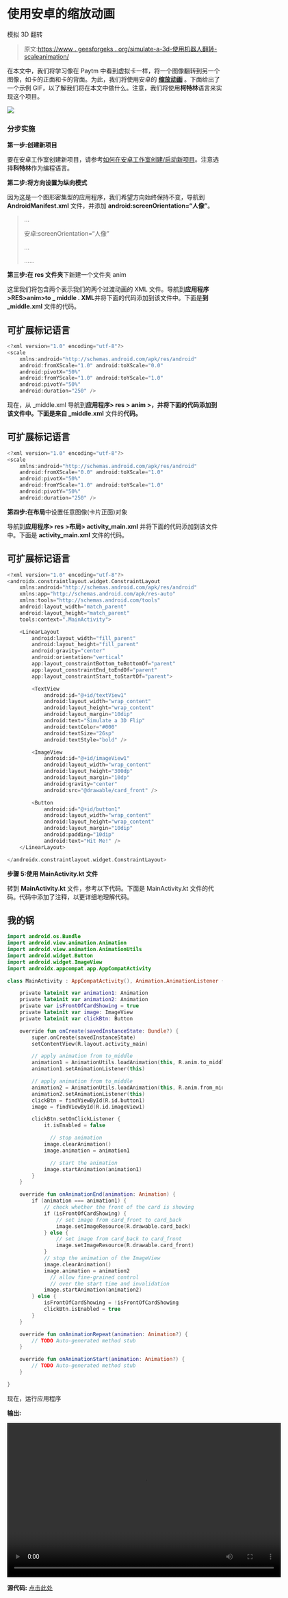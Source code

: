# 使用安卓的缩放动画

模拟 3D 翻转

> 原文:[https://www . geesforgeks . org/simulate-a-3d-使用机器人翻转-scaleanimation/](https://www.geeksforgeeks.org/simulate-a-3d-flip-by-using-androids-scaleanimation/)

在本文中，我们将学习像在 Paytm 中看到虚拟卡一样，将一个图像翻转到另一个图像，如卡的正面和卡的背面。为此，我们将使用安卓的 [**缩放动画**](https://developer.android.com/reference/android/view/animation/ScaleAnimation) 。下面给出了一个示例 GIF，以了解我们将在本文中做什么。注意，我们将使用**柯特林**语言来实现这个项目。

![](img/71780f2cf62c25f990f6d38bd26fdb58.png)

### **分步实施**

**第一步:创建新项目**

要在安卓工作室创建新项目，请参考[如何在安卓工作室创建/启动新项目](https://www.geeksforgeeks.org/android-how-to-create-start-a-new-project-in-android-studio/)。注意选择**科特林**作为编程语言。

**第二步:将方向设置为纵向模式**

因为这是一个图形密集型的应用程序，我们希望方向始终保持不变，导航到 **AndroidManifest.xml** 文件，并添加 **android:screenOrientation=“人像”**。

> …
> 
> 安卓:screenOrientation=“人像”
> 
> …
> 
> ……

**第三步:在 res 文件夹**下新建一个文件夹 anim

这里我们将包含两个表示我们的两个过渡动画的 XML 文件。导航到**应用程序>RES>anim>to _ middle . XML**并将下面的代码添加到该文件中。下面是**到 _middle.xml** 文件的代码。

## 可扩展标记语言

```kt
<?xml version="1.0" encoding="utf-8"?>
<scale
    xmlns:android="http://schemas.android.com/apk/res/android"
    android:fromXScale="1.0" android:toXScale="0.0"
    android:pivotX="50%"
    android:fromYScale="1.0" android:toYScale="1.0"
    android:pivotY="50%"
    android:duration="250" />
```

现在，从 _middle.xml 导航到**应用程序> res > anim >，并将下面的代码添加到该文件中。下面是来自 _middle.xml** 文件的**代码。**

## 可扩展标记语言

```kt
<?xml version="1.0" encoding="utf-8"?>
<scale
    xmlns:android="http://schemas.android.com/apk/res/android"
    android:fromXScale="0.0" android:toXScale="1.0"
    android:pivotX="50%"
    android:fromYScale="1.0" android:toYScale="1.0"
    android:pivotY="50%"
    android:duration="250" />
```

**第四步:在布局**中设置任意图像(卡片正面)对象

导航到**应用程序> res >布局> activity_main.xml** 并将下面的代码添加到该文件中。下面是 **activity_main.xml** 文件的代码。

## 可扩展标记语言

```kt
<?xml version="1.0" encoding="utf-8"?>
<androidx.constraintlayout.widget.ConstraintLayout 
    xmlns:android="http://schemas.android.com/apk/res/android"
    xmlns:app="http://schemas.android.com/apk/res-auto"
    xmlns:tools="http://schemas.android.com/tools"
    android:layout_width="match_parent"
    android:layout_height="match_parent"
    tools:context=".MainActivity">

    <LinearLayout
        android:layout_width="fill_parent"
        android:layout_height="fill_parent"
        android:gravity="center"
        android:orientation="vertical"
        app:layout_constraintBottom_toBottomOf="parent"
        app:layout_constraintEnd_toEndOf="parent"
        app:layout_constraintStart_toStartOf="parent">

        <TextView
            android:id="@+id/textView1"
            android:layout_width="wrap_content"
            android:layout_height="wrap_content"
            android:layout_margin="10dip"
            android:text="Simulate a 3D Flip"
            android:textColor="#000"
            android:textSize="26sp"
            android:textStyle="bold" />

        <ImageView
            android:id="@+id/imageView1"
            android:layout_width="wrap_content"
            android:layout_height="300dp"
            android:layout_margin="10dp"
            android:gravity="center"
            android:src="@drawable/card_front" />

        <Button
            android:id="@+id/button1"
            android:layout_width="wrap_content"
            android:layout_height="wrap_content"
            android:layout_margin="10dip"
            android:padding="10dip"
            android:text="Hit Me!" />
    </LinearLayout>

</androidx.constraintlayout.widget.ConstraintLayout>
```

**步骤 5:使用 MainActivity.kt 文件**

转到 **MainActivity.kt** 文件，参考以下代码。下面是 MainActivity.kt 文件的代码。代码中添加了注释，以更详细地理解代码。

## 我的锅

```kt
import android.os.Bundle
import android.view.animation.Animation
import android.view.animation.AnimationUtils
import android.widget.Button
import android.widget.ImageView
import androidx.appcompat.app.AppCompatActivity

class MainActivity : AppCompatActivity(), Animation.AnimationListener {

    private lateinit var animation1: Animation
    private lateinit var animation2: Animation
    private var isFrontOfCardShowing = true
    private lateinit var image: ImageView
    private lateinit var clickBtn: Button

    override fun onCreate(savedInstanceState: Bundle?) {
        super.onCreate(savedInstanceState)
        setContentView(R.layout.activity_main)

        // apply animation from to_middle
        animation1 = AnimationUtils.loadAnimation(this, R.anim.to_middle) 
        animation1.setAnimationListener(this)

        // apply animation from to_middle
        animation2 = AnimationUtils.loadAnimation(this, R.anim.from_middle) 
        animation2.setAnimationListener(this)
        clickBtn = findViewById(R.id.button1)
        image = findViewById(R.id.imageView1)

        clickBtn.setOnClickListener {
            it.isEnabled = false

              // stop animation
            image.clearAnimation() 
            image.animation = animation1

              // start the animation
            image.startAnimation(animation1) 
        }
    }

    override fun onAnimationEnd(animation: Animation) {
        if (animation === animation1) {
            // check whether the front of the card is showing
            if (isFrontOfCardShowing) {
                // set image from card_front to card_back
                image.setImageResource(R.drawable.card_back) 
            } else {
                // set image from card_back to card_front
                image.setImageResource(R.drawable.card_front) 
            }
            // stop the animation of the ImageView
            image.clearAnimation()
            image.animation = animation2
              // allow fine-grained control 
              // over the start time and invalidation
            image.startAnimation(animation2) 
        } else {
            isFrontOfCardShowing = !isFrontOfCardShowing
            clickBtn.isEnabled = true
        }
    }

    override fun onAnimationRepeat(animation: Animation?) {
        // TODO Auto-generated method stub
    }

    override fun onAnimationStart(animation: Animation?) {
        // TODO Auto-generated method stub
    }

}
```

现在，运行应用程序

**输出:**

<video class="wp-video-shortcode" id="video-668237-1" width="640" height="360" preload="metadata" controls=""><source type="video/mp4" src="https://media.geeksforgeeks.org/wp-content/uploads/20210808155909/flip.mp4?_=1">[https://media.geeksforgeeks.org/wp-content/uploads/20210808155909/flip.mp4](https://media.geeksforgeeks.org/wp-content/uploads/20210808155909/flip.mp4)</video>

**源代码:** [点击此处](https://media.geeksforgeeks.org/wp-content/cdn-uploads/20210821150508/FlipCard-GFGarticle-main.zip)